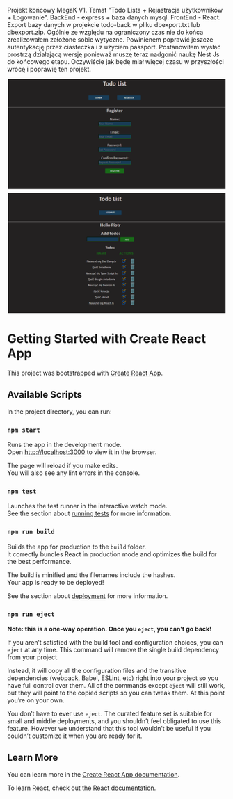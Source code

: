 Projekt końcowy MegaK V1. Temat "Todo Lista + Rejastracja użytkowników + Logowanie". BackEnd - express + baza danych mysql. FrontEnd - React. Export bazy danych w projekcie todo-back w pliku dbexport.txt lub dbexport.zip. Ogólnie ze względu na ograniczony czas nie do końca zrealizowałem założone sobie wytyczne. Powinienem poprawić jeszcze autentykację przez ciasteczka i z użyciem passport. Postanowiłem wysłać prostrzą działającą wersję ponieważ muszę teraz nadgonić naukę Nest Js do końcowego etapu. Oczywiście jak będę miał więcej czasu w przyszłości wrócę i poprawię ten projekt.
<p align="center">
  <img src="screenshotregister.png" width="500">
  <br/>
  <img src="screenshottodos.png" width="500">
</p>


# Getting Started with Create React App

This project was bootstrapped with [Create React App](https://github.com/facebook/create-react-app).

## Available Scripts

In the project directory, you can run:

### `npm start`

Runs the app in the development mode.\
Open [http://localhost:3000](http://localhost:3000) to view it in the browser.

The page will reload if you make edits.\
You will also see any lint errors in the console.

### `npm test`

Launches the test runner in the interactive watch mode.\
See the section about [running tests](https://facebook.github.io/create-react-app/docs/running-tests) for more information.

### `npm run build`

Builds the app for production to the `build` folder.\
It correctly bundles React in production mode and optimizes the build for the best performance.

The build is minified and the filenames include the hashes.\
Your app is ready to be deployed!

See the section about [deployment](https://facebook.github.io/create-react-app/docs/deployment) for more information.

### `npm run eject`

**Note: this is a one-way operation. Once you `eject`, you can’t go back!**

If you aren’t satisfied with the build tool and configuration choices, you can `eject` at any time. This command will remove the single build dependency from your project.

Instead, it will copy all the configuration files and the transitive dependencies (webpack, Babel, ESLint, etc) right into your project so you have full control over them. All of the commands except `eject` will still work, but they will point to the copied scripts so you can tweak them. At this point you’re on your own.

You don’t have to ever use `eject`. The curated feature set is suitable for small and middle deployments, and you shouldn’t feel obligated to use this feature. However we understand that this tool wouldn’t be useful if you couldn’t customize it when you are ready for it.

## Learn More

You can learn more in the [Create React App documentation](https://facebook.github.io/create-react-app/docs/getting-started).

To learn React, check out the [React documentation](https://reactjs.org/).
